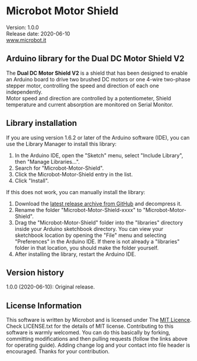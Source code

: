 # Microbot Motor Shield
Version: 1.0.0<br/>
Release date: 2020-06-10<br/>
www.microbot.it
## Arduino library for the Dual DC Motor Shield V2
The **Dual DC Motor Shield V2** is a shield that has been designed to enable an Arduino board to drive two brushed DC motors or one 4-wire two-phase stepper motor, controlling the speed and direction of each one independently.<br/>
Motor speed and direction are controlled by a potentiometer, Shield temperature and current absorption are monitored on Serial Monitor.
## Library installation
If you are using version 1.6.2 or later of the Arduino software (IDE), you can use the Library Manager to install this library:
1. In the Arduino IDE, open the "Sketch" menu, select "Include Library", then "Manage Libraries...".
2. Search for "Microbot-Motor-Shield".
3. Click the Microbot-Motor-Shield entry in the list.
4. Click "Install".<br/>

If this does not work, you can manually install the library:
1. Download the [latest release archive from GitHub](https://github.com/Microbot-it/Microbot-Motor-Shield/tags) and decompress it.
2. Rename the folder "Microbot-Motor-Shield-xxxx" to "Microbot-Motor-Shield".
3. Drag the "Microbot-Motor-Shield" folder into the "libraries" directory inside your Arduino sketchbook directory. You can view your sketchbook location by opening the "File" menu and selecting "Preferences" in the Arduino IDE. If there is not already a "libraries" folder in that location, you should make the folder yourself.
4. After installing the library, restart the Arduino IDE.
## Version history
1.0.0 (2020-06-10): Original release.
## License Information
This software is written by Microbot and is licensed under The [MIT Licence](http://opensource.org/licenses/mit-license.php). Check LICENSE.txt for the details of MIT license.
Contributing to this software is warmly welcomed. You can do this basically by forking, committing modifications and then pulling requests (follow the links above for operating guide). Adding change log and your contact into file header is encouraged.
Thanks for your contribution.
